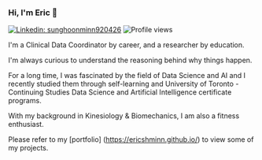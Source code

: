 ### Hi, I'm Eric 👋
[![Linkedin: sunghoonminn920426](https://img.shields.io/badge/-Eric%20Minn-blue?style=flat-square&logo=Linkedin&logoColor=white&link=https://www.linkedin.com/in/sunghoonminn920426/)](https://www.linkedin.com/in/sunghoonminn920426/)
![Profile views](https://gpvc.arturio.dev/ericshminn)

I'm a Clinical Data Coordinator by career, and a researcher by education.

I'm always curious to understand the reasoning behind why things happen.

For a long time, I was fascinated by the field of Data Science and AI and I recently studied them through self-learning and University of Toronto - Continuing Studies Data Science and Artificial Intelligence certificate programs.

With my background in Kinesiology & Biomechanics, I am also a fitness enthusiast. 

Please refer to my [portfolio] (https://ericshminn.github.io/) to view some of my projects.

<!--
**ericshminn/ericshminn** is a ✨ _special_ ✨ repository because its `README.md` (this file) appears on your GitHub profile.

Here are some ideas to get you started:

- 🔭 I’m currently working on ...
- 🌱 I’m currently learning ...
- 👯 I’m looking to collaborate on ...
- 🤔 I’m looking for help with ...
- 💬 Ask me about ...
- 📫 How to reach me: ...
- 😄 Pronouns: ...
- ⚡ Fun fact: ...
-->

